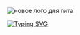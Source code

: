 ![новое лого для гита](https://user-images.githubusercontent.com/58209188/197325688-94d6b36e-0bef-402e-bedf-602e4e43e45c.png)

[![Typing SVG](https://readme-typing-svg.herokuapp.com?font=Monserrat&weight=450&pause=175&color=F7F7F7&background=3F64FF00&width=435&lines=Android+Development;Kotlin;Java)](https://git.io/typing-svg)
